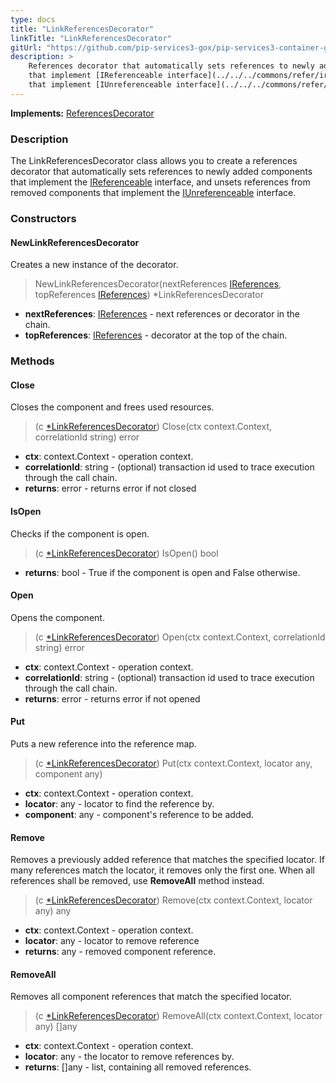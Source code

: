 ```yaml
---
type: docs
title: "LinkReferencesDecorator"
linkTitle: "LinkReferencesDecorator"
gitUrl: "https://github.com/pip-services3-gox/pip-services3-container-gox"
description: >
    References decorator that automatically sets references to newly added components
    that implement [IReferenceable interface](../../../commons/refer/ireferenceable), and unsets references from removed components
    that implement [IUnreferenceable interface](../../../commons/refer/iunreferenceable).
---
```


**Implements:** [ReferencesDecorator](../references_decorator)


### Description

The LinkReferencesDecorator class allows you to create a references decorator that automatically sets references to newly added components that implement the [IReferenceable](../../../commons/refer/ireferenceable) interface, and unsets references from removed components that implement the [IUnreferenceable](../../../commons/refer/iunreferenceable) interface.

### Constructors

#### NewLinkReferencesDecorator
Creates a new instance of the decorator.

> NewLinkReferencesDecorator(nextReferences [IReferences](../../../commons/refer/ireferences), topReferences [IReferences](../../../commons/refer/ireferences)) *LinkReferencesDecorator

- **nextReferences**: [IReferences](../../../commons/refer/ireferences) - next references or decorator in the chain.
- **topReferences**: [IReferences](../../../commons/refer/ireferences) - decorator at the top of the chain.

### Methods

#### Close
Closes the component and frees used resources.

> (c [*LinkReferencesDecorator]()) Close(ctx context.Context, correlationId string) error

- **ctx**: context.Context - operation context.
- **correlationId**: string - (optional) transaction id used to trace execution through the call chain.
- **returns**: error - returns error if not closed

#### IsOpen
Checks if the component is open.

> (c [*LinkReferencesDecorator]()) IsOpen() bool
- **returns**: bool - True if the component is open and False otherwise.

#### Open
Opens the component.

> (c [*LinkReferencesDecorator]()) Open(ctx context.Context, correlationId string) error 

- **ctx**: context.Context - operation context.
- **correlationId**: string - (optional) transaction id used to trace execution through the call chain.
- **returns**: error - returns error if not opened

#### Put
Puts a new reference into the reference map.

> (c [*LinkReferencesDecorator]()) Put(ctx context.Context, locator any, component any)

- **ctx**: context.Context - operation context.
- **locator**: any - locator to find the reference by.
- **component**: any - component's reference to be added.


#### Remove
Removes a previously added reference that matches the specified locator.
If many references match the locator, it removes only the first one.
When all references shall be removed, use **RemoveAll** method instead.

> (c [*LinkReferencesDecorator]()) Remove(ctx context.Context, locator any) any

- **ctx**: context.Context - operation context.
- **locator**: any - locator to remove reference
- **returns**: any - removed component reference.

#### RemoveAll
Removes all component references that match the specified locator.

> (c [*LinkReferencesDecorator]()) RemoveAll(ctx context.Context, locator any) []any

- **ctx**: context.Context - operation context.
- **locator**: any - the locator to remove references by.
- **returns**: []any - list, containing all removed references.
